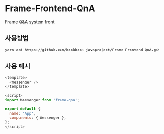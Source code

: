 # Frame-Frontend-QnA

Frame Q&amp;A system front

## 사용방법

```bash
yarn add https://github.com/bookbook-javaproject/Frame-Frontend-QnA.git
```

## 사용 예시

```js
<template>
  <messenger />
</template>

<script>
import Messenger from 'frame-qna';

export default {
  name: 'App',
  components: { Messenger },
};
</script>
```
